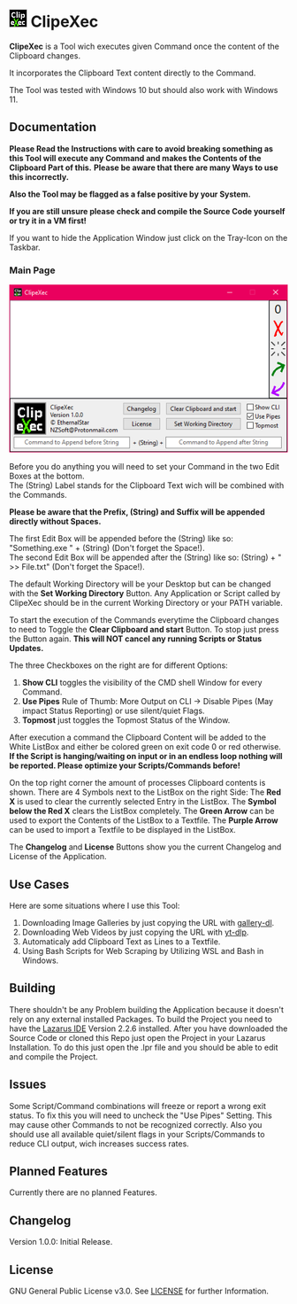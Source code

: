 # ![Logo](./Icon.png?raw=true) ClipeXec

**ClipeXec** is a Tool wich executes given Command once the content of the Clipboard changes.

It incorporates the Clipboard Text content directly to the Command.

The Tool was tested with Windows 10 but should also work with Windows 11.


## Documentation

**Please Read the Instructions with care to avoid breaking something as this Tool will execute any Command and makes the Contents of the Clipboard Part of this.**
**Please be aware that there are many Ways to use this incorrectly.**

**Also the Tool may be flagged as a false positive by your System.**

**If you are still unsure please check and compile the Source Code yourself or try it in a VM first!**

If you want to hide the Application Window just click on the Tray-Icon on the Taskbar.

### Main Page

![Main Page Screenshot](./Images/ClipeXec%2001.png?raw=true)

Before you do anything you will need to set your Command in the two Edit Boxes at the bottom.  
The (String) Label stands for the Clipboard Text wich will be combined with the Commands.

**Please be aware that the Prefix, (String) and Suffix will be appended directly without Spaces.**

The first Edit Box will be appended before the (String) like so: "Something.exe " + (String) (Don't forget the Space!).  
The second Edit Box will be appended after the (String) like so: (String) + " >> File.txt" (Don't forget the Space!).

The default Working Directory will be your Desktop but can be changed with the **Set Working Directory** Button.
Any Application or Script called by ClipeXec should be in the current Working Directory or your PATH variable.  

To start the execution of the Commands everytime the Clipboard changes to need to Toggle the **Clear Clipboard and start** Button.
To stop just press the Button again. **This will NOT cancel any running Scripts or Status Updates.**  

The three Checkboxes on the right are for different Options:
1. **Show CLI** toggles the visibility of the CMD shell Window for every Command.
2. **Use Pipes** Rule of Thumb: More Output on CLI -> Disable Pipes (May impact Status Reporting) or use silent/quiet Flags.
3. **Topmost** just toggles the Topmost Status of the Window.

After execution a command the Clipboard Content will be added to the White ListBox and either be colored green on exit code 0 or red otherwise.
**If the Script is hanging/waiting on input or in an endless loop nothing will be reported. Please optimize your Scripts/Commands before!**

On the top right corner the amount of processes Clipboard contents is shown.
There are 4 Symbols next to the ListBox on the right Side:
The **Red X** is used to clear the currently selected Entry in the ListBox.
The **Symbol below the Red X** clears the ListBox completely.
The **Green Arrow** can be used to export the Contents of the ListBox to a Textfile.
The **Purple Arrow** can be used to import a Textfile to be displayed in the ListBox.

The **Changelog** and **License** Buttons show you the current Changelog and License of the Application.

## Use Cases

Here are some situations where I use this Tool:

1. Downloading Image Galleries by just copying the URL with [gallery-dl](https://github.com/mikf/gallery-dl).
2. Downloading Web Videos by just copying the URL with [yt-dlp](https://github.com/yt-dlp/yt-dlp).
3. Automaticaly add Clipboard Text as Lines to a Textfile.
4. Using Bash Scripts for Web Scraping by Utilizing WSL and Bash in Windows.

## Building

There shouldn't be any Problem building the Application because it doesn't rely on any external installed Packages.
To build the Project you need to have the [Lazarus IDE](https://www.lazarus-ide.org/) Version 2.2.6 installed.
After you have downloaded the Source Code or cloned this Repo just open the Project in your Lazarus Installation.
To do this just open the .lpr file and you should be able to edit and compile the Project.

## Issues

Some Script/Command combinations will freeze or report a wrong exit status.
To fix this you will need to uncheck the "Use Pipes" Setting. This may cause other Commands to not be recognized correctly.
Also you should use all available quiet/silent flags in your Scripts/Commands to reduce CLI output, wich increases success rates.

## Planned Features

Currently there are no planned Features.

## Changelog

Version 1.0.0: Initial Release.

## License

GNU General Public License v3.0. See [LICENSE](./LICENSE) for further Information.
